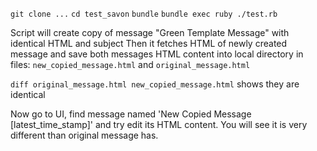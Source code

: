`git clone ...`
`cd test_savon`
`bundle`
`bundle exec ruby ./test.rb`

Script will create copy of message "Green Template Message" with identical HTML and subject
Then it fetches HTML of newly created message and save both messages HTML content into
local directory in files: `new_copied_message.html` and `original_message.html`

`diff original_message.html new_copied_message.html` shows they are identical

Now go to UI, find message named 'New Copied Message [latest_time_stamp]' and try
edit its HTML content. You will see it is very different than original message has.
